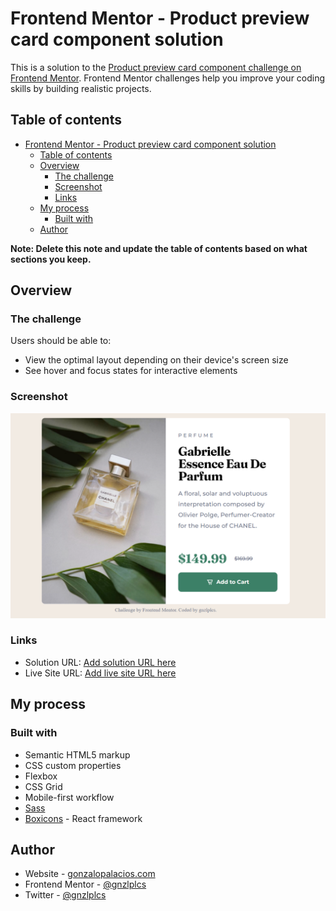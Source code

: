 # Frontend Mentor - Product preview card component solution

This is a solution to the [Product preview card component challenge on Frontend Mentor](https://www.frontendmentor.io/challenges/product-preview-card-component-GO7UmttRfa). Frontend Mentor challenges help you improve your coding skills by building realistic projects.

## Table of contents

- [Frontend Mentor - Product preview card component solution](#frontend-mentor---product-preview-card-component-solution)
  - [Table of contents](#table-of-contents)
  - [Overview](#overview)
    - [The challenge](#the-challenge)
    - [Screenshot](#screenshot)
    - [Links](#links)
  - [My process](#my-process)
    - [Built with](#built-with)
  - [Author](#author)

**Note: Delete this note and update the table of contents based on what sections you keep.**

## Overview

### The challenge

Users should be able to:

- View the optimal layout depending on their device's screen size
- See hover and focus states for interactive elements

### Screenshot

![](./images/screenshot.png)

### Links

- Solution URL: [Add solution URL here](https://github.com/gnzlplcs/product-card-component)
- Live Site URL: [Add live site URL here](https://gnzlplcs.github.io/product-card-component/)

## My process

### Built with

- Semantic HTML5 markup
- CSS custom properties
- Flexbox
- CSS Grid
- Mobile-first workflow
- [Sass](https://sass-lang.com/)
- [Boxicons](https://boxicons.com/) - React framework

## Author

- Website - [gonzalopalacios.com](https://gonzalopalacios.com)
- Frontend Mentor - [@gnzlplcs](https://www.frontendmentor.io/profile/gnzlplcs)
- Twitter - [@gnzlplcs](https://www.twitter.com/gnzlplcs)
